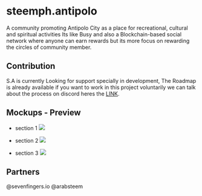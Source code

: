 # steemph.antipolo
A community promoting Antipolo City as a place for recreational, cultural and spiritual activities
Its like Busy and also a Blockchain-based social network where anyone can earn rewards but its more focus on rewarding the circles of community member.

## Contribution 
S.A is currently Looking for support specially in development, The Roadmap is already available if you want to work in this project voluntarily we can talk about the process on discord heres the [LINK](https://discord.gg/H8nPgbf).

## Mockups - Preview
- section 1
![](https://media.discordapp.net/attachments/363283949117505537/439416235411898369/section1.png)

- section 2
![](https://media.discordapp.net/attachments/363283949117505537/439415283401097226/section1.png)

- section 3
![](https://media.discordapp.net/attachments/363283949117505537/439415236802510848/section3.png)

## Partners
@sevenfingers.io
@arabsteem
